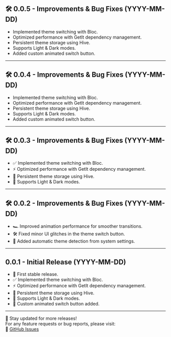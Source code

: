 ## 🛠 0.0.5 - Improvements & Bug Fixes (YYYY-MM-DD)

- Implemented theme switching with Bloc.
- Optimized performance with GetIt dependency management.
- Persistent theme storage using Hive.
- Supports Light & Dark modes.
- Added custom animated switch button.

---


## 🛠 0.0.4 - Improvements & Bug Fixes (YYYY-MM-DD)

- Implemented theme switching with Bloc.
- Optimized performance with GetIt dependency management.
- Persistent theme storage using Hive.
- Supports Light & Dark modes.
- Added custom animated switch button.

---


## 🛠 0.0.3 - Improvements & Bug Fixes (YYYY-MM-DD)

- ✅ Implemented theme switching with Bloc.
- ⚡ Optimized performance with GetIt dependency management.
- 💾 Persistent theme storage using Hive.
- 🌙 Supports Light & Dark modes.

---


## 🛠 0.0.2 - Improvements & Bug Fixes (YYYY-MM-DD)
- 🏎 Improved animation performance for smoother transitions.
- 🛠 Fixed minor UI glitches in the theme switch button.
- 🔄 Added automatic theme detection from system settings.

---

## 0.0.1 - Initial Release (YYYY-MM-DD)
- 🎉 First stable release.
- ✅ Implemented theme switching with Bloc.
- ⚡ Optimized performance with GetIt dependency management.
- 💾 Persistent theme storage using Hive.
- 🌙 Supports Light & Dark modes.
- 🎨 Custom animated switch button added.

---

📢 Stay updated for more releases!  
For any feature requests or bug reports, please visit:  
📩 [GitHub Issues](https://github.com/Developeryilmaz/change_theme_er/issues)
